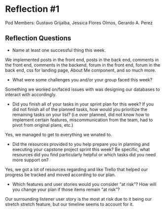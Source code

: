 # Reflection #1

Pod Members: Gustavo Grijalba, Jessica Flores Olmos, Gerardo A. Perez

## Reflection Questions

- Name at least one successful thing this week.

 We implemented posts in the front end, posts in the back end, comments in the front end, comments in the backend, forum in the front end, forum in the back end, css for landing page, About Me component, and so much more.

- What were some challenges you and/or your group faced this week?

 Something we worked on/faced issues with was designing our databases to interact with accordingly.

- Did you finish all of your tasks in your sprint plan for this week? If you did not finish all of the planned tasks, how would you prioritize the remaining tasks on your list? (i.e over planned, did not know how to implement certain features, miscommunication from the team, had to pivot from original plans, etc.)

 Yes, we managed to get to everything we wnated to.

- Did the resources provided to you help prepare you in planning and executing your capstone project sprint this week? Be specific, what resources did you find particularly helpful or which tasks did you need more support on?

 Yes, we got a lot of resources regarding and like Trello that helped our progress be tracked and moved according to our plan.

- Which features and user stories would you consider “at risk”? How will you change your plan if those items remain “at risk”?

 Our surrounding listener user story is the most at risk due to it being our stretch stretch feature, but our timeline seems to account for it.
